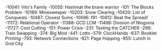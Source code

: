 -10041: Vito's Family
-10055: Hashmat the brave warrior
-101: The Blocks Problem
-10189: Minesweeper
-10203: Snow Clearing
-10420: List of Conquests
-10487: Closest Sums
-10696: f91
-10812: Beat the Spread!
-11172: Relational Operator
-11388: GCD LCM
-11498: Division of Nlogonia
-11727: Cost Cutting
-151: Power Crisis
-231: Testing the CATCHER
-299: Train Swapping
-374: Big Mod
-441: Lotto
-579: ClockHands
-637: Booklet Printing
-793: Network Connections
-821: Page Hopping
-855: Lunch in Grid City
